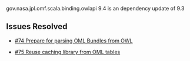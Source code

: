 gov.nasa.jpl.omf.scala.binding.owlapi 9.4 is an dependency update of 9.3

## Issues Resolved

- [#74 Prepare for parsing OML Bundles from OWL](https://github.com/JPL-IMCE/gov.nasa.jpl.omf.scala.binding.owlapi/issues/74)

- [#75 Reuse caching library from OML tables](https://github.com/JPL-IMCE/gov.nasa.jpl.omf.scala.binding.owlapi/issues/75)